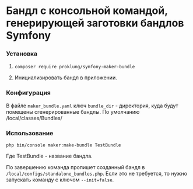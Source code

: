 # Бандл с консольной командой, генерирующей заготовки бандлов Symfony

### Установка

1) `composer require proklung/symfony-maker-bundle`

2) Инициализировать бандл в приложении.

### Конфигурация

В файле `maker_bundle.yaml` ключ `bundle_dir` - директория, куда будут помещены сгенерированные бандлы.
По умолчанию /local/classes/Bundles/

### Использование

`php bin/console maker:make-bundle TestBundle`

Где TestBundle - название бандла.

По завершению команда пропишет созданный бандл в `/local/configs/standalone_bundles.php`.
Если это не требуется, то нужно запускать команду с ключом `--init=false`. 

